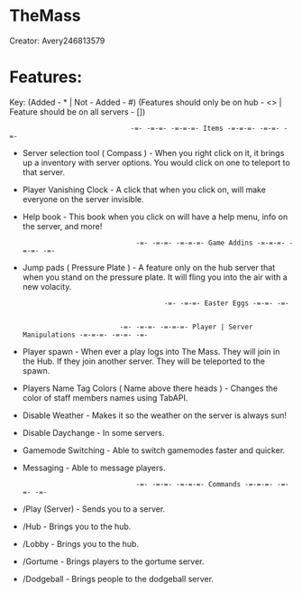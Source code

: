 TheMass
=======

Creator: Avery246813579

Features:
=======

Key:
(Added - * | Not - Added - #)
(Features should only be on hub - <> | Feature should be on all servers - [])

                                  -=- -=-=- -=-=-=- Items -=-=-=- -=-=- -=-
                                  
- Server selection tool ( Compass ) - When you right click on it, it brings up a inventory with server options. You would click on one to teleport to that server.                                  
                        
- Player Vanishing Clock - A click that when you click on, will make everyone on the server invisible.

- Help book - This book when you click on will have a help menu, info on the server, and more!

                                  -=- -=-=- -=-=-=- Game Addins -=-=-=- -=-=- -=-

- Jump pads ( Pressure Plate ) - A feature only on the hub server that when you stand on the pressure plate. It will fling you into the air with a new volacity.

                                         -=- -=-=- Easter Eggs -=-=- -=-
                                         
                                  
                              -=- -=-=- -=-=-=- Player | Server Manipulations -=-=-=- -=-=- -=-
                        
- Player spawn - When ever a play logs into The Mass. They will join in the Hub. If they join another server. They will be teleported to the spawn.

- Players Name Tag Colors ( Name above there heads ) - Changes the color of staff members names using TabAPI.

- Disable Weather - Makes it so the weather on the server is always sun!

- Disable Daychange - In some servers. 

- Gamemode Switching - Able to switch gamemodes faster and quicker.

- Messaging - Able to message players. 
                                
                                  -=- -=-=- -=-=-=- Commands -=-=-=- -=-=- -=-
                                  
- /Play (Server) - Sends you to a server.

- /Hub - Brings you to the hub.

- /Lobby - Brings you to the hub.
         
- /Gortume - Brings players to the gortume server.

- /Dodgeball - Brings people to the dodgeball server.

